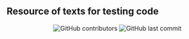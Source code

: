 ## Resource of texts for testing code
<p align="center">
  <img alt="GitHub contributors" src="https://img.shields.io/github/contributors/hjc2/texts">
  <img alt="GitHub last commit" src="https://img.shields.io/github/last-commit/hjc2/texts">
</p>
